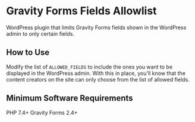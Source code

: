 # Gravity Forms Fields Allowlist

WordPress plugin that limits Gravity Forms fields shown in the WordPress admin to only certain fields.

## How to Use

Modify the list of `ALLOWED_FIELDS` to include the ones you want to be displayed in the WordPress admin. With this in place, you'll know that the content creators on the site can only choose from the list of allowed fields.

## Minimum Software Requirements

PHP 7.4+
Gravity Forms 2.4+
